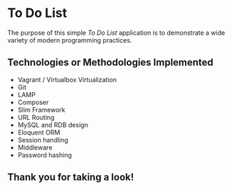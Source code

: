 # To Do List

The purpose of this simple _To Do List_ application is to demonstrate a wide variety of modern programming practices.

## Technologies or Methodologies Implemented

* Vagrant / Virtualbox Virtualization
* Git
* LAMP
* Composer
* Slim Framework
* URL Routing
* MySQL and RDB design
* Eloquent ORM
* Session handling
* Middleware
* Password hashing

## Thank you for taking a look!
